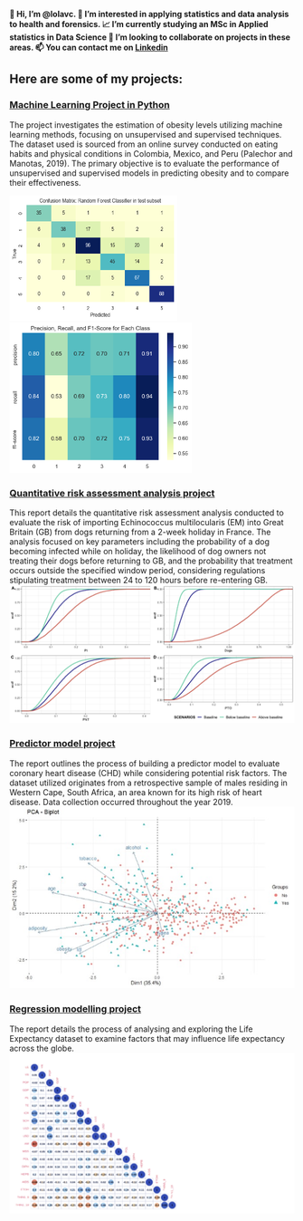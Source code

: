 **👋 Hi, I’m @lolavc.
👀 I’m interested in applying statistics and data analysis to health and forensics.
📈 I’m currently studying an MSc in Applied statistics in Data Science
🔭 I’m looking to collaborate on projects in these areas.
📫 You can contact me on [Linkedin](www.in/loliett-valdes-castillo-3a1801254)**

## Here are some of my projects:
### [Machine Learning Project in Python](https://github.com/lolavc/MLinPython)
The project investigates the estimation of obesity levels utilizing machine learning methods, focusing on unsupervised and supervised techniques. The dataset used is sourced from an online survey conducted on eating habits and physical conditions in Colombia, Mexico, and Peru (Palechor and Manotas, 2019). The primary objective is to evaluate the performance of unsupervised and supervised models in predicting obesity and to compare their effectiveness.

![](https://github.com/lolavc/MLinPython/blob/main/img/ConfusionMatrixTest.png) ![](https://github.com/lolavc/MLinPython/blob/main/img/ScoresTest.png)

### [Quantitative risk assessment analysis project](https://github.com/lolavc/risk_analysis)
This report details the quantitative risk assessment analysis conducted to evaluate the risk of importing Echinococcus multilocularis (EM) into Great Britain (GB) from dogs returning from a 2-week holiday in France. The analysis focused on key parameters including the probability of a dog becoming infected while on holiday, the likelihood of dog owners not treating their dogs before returning to GB, and the probability that treatment occurs outside the specified window period, considering regulations stipulating treatment between 24 to 120 hours before re-entering GB.
![](https://github.com/lolavc/risk_analysis/blob/main/img/PlotAllChg.png)

### [Predictor model project](https://github.com/lolavc/predictor_model)
The report outlines the process of building a predictor model to evaluate coronary heart disease (CHD) while considering potential risk factors. 
The dataset utilized originates from a retrospective sample of males residing in Western Cape, South Africa, an area known for its high risk of heart disease. 
Data collection occurred throughout the year 2019.
![](https://github.com/lolavc/predictor_model/blob/main/img/Biplot.jpg) 

### [Regression modelling project](https://github.com/lolavc/modelling)
The report details the process of analysing and exploring the Life Expectancy dataset to examine factors that may influence life expectancy across the globe.
![](https://github.com/lolavc/modelling/blob/main/img/%E2%80%8ECorrelationMatrix.%E2%80%8E001%20copy.png)
